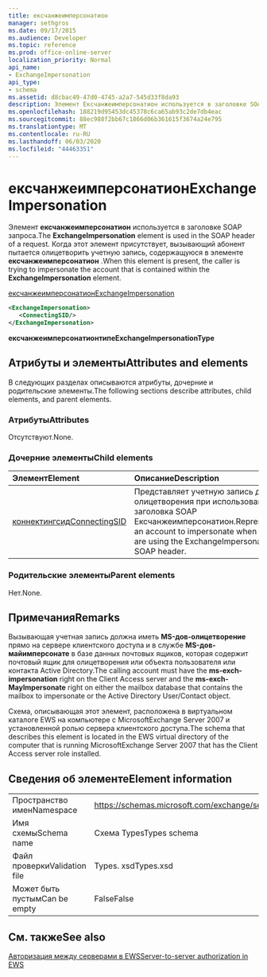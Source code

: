 ```yaml
---
title: ексчанжеимперсонатион
manager: sethgros
ms.date: 09/17/2015
ms.audience: Developer
ms.topic: reference
ms.prod: office-online-server
localization_priority: Normal
api_name:
- ExchangeImpersonation
api_type:
- schema
ms.assetid: d8cbac49-47d0-4745-a2a7-545d33f8da93
description: Элемент Ексчанжеимперсонатион используется в заголовке SOAP запроса. Когда этот элемент присутствует, вызывающий абонент пытается олицетворить учетную запись, содержащуюся в элементе Ексчанжеимперсонатион.
ms.openlocfilehash: 188219d95453dc45378c6ca65ab93c2de7db4eac
ms.sourcegitcommit: 88ec988f2bb67c1866d06b361615f3674a24e795
ms.translationtype: MT
ms.contentlocale: ru-RU
ms.lasthandoff: 06/03/2020
ms.locfileid: "44463351"
---
```

# <a name="exchangeimpersonation"></a><span data-ttu-id="0ee3b-104">ексчанжеимперсонатион</span><span class="sxs-lookup"><span data-stu-id="0ee3b-104">ExchangeImpersonation</span></span>

<span data-ttu-id="0ee3b-105">Элемент **ексчанжеимперсонатион** используется в заголовке SOAP запроса.</span><span class="sxs-lookup"><span data-stu-id="0ee3b-105">The **ExchangeImpersonation** element is used in the SOAP header of a request.</span></span> <span data-ttu-id="0ee3b-106">Когда этот элемент присутствует, вызывающий абонент пытается олицетворить учетную запись, содержащуюся в элементе **ексчанжеимперсонатион** .</span><span class="sxs-lookup"><span data-stu-id="0ee3b-106">When this element is present, the caller is trying to impersonate the account that is contained within the **ExchangeImpersonation** element.</span></span> 
  
[<span data-ttu-id="0ee3b-107">ексчанжеимперсонатион</span><span class="sxs-lookup"><span data-stu-id="0ee3b-107">ExchangeImpersonation</span></span>](exchangeimpersonation.md)
  
```xml
<ExchangeImpersonation>
   <ConnectingSID/>
</ExchangeImpersonation>
```

 <span data-ttu-id="0ee3b-108">**ексчанжеимперсонатионтипе**</span><span class="sxs-lookup"><span data-stu-id="0ee3b-108">**ExchangeImpersonationType**</span></span>
## <a name="attributes-and-elements"></a><span data-ttu-id="0ee3b-109">Атрибуты и элементы</span><span class="sxs-lookup"><span data-stu-id="0ee3b-109">Attributes and elements</span></span>

<span data-ttu-id="0ee3b-110">В следующих разделах описываются атрибуты, дочерние и родительские элементы.</span><span class="sxs-lookup"><span data-stu-id="0ee3b-110">The following sections describe attributes, child elements, and parent elements.</span></span>
  
### <a name="attributes"></a><span data-ttu-id="0ee3b-111">Атрибуты</span><span class="sxs-lookup"><span data-stu-id="0ee3b-111">Attributes</span></span>

<span data-ttu-id="0ee3b-112">Отсутствуют.</span><span class="sxs-lookup"><span data-stu-id="0ee3b-112">None.</span></span>
  
### <a name="child-elements"></a><span data-ttu-id="0ee3b-113">Дочерние элементы</span><span class="sxs-lookup"><span data-stu-id="0ee3b-113">Child elements</span></span>

|<span data-ttu-id="0ee3b-114">**Элемент**</span><span class="sxs-lookup"><span data-stu-id="0ee3b-114">**Element**</span></span>|<span data-ttu-id="0ee3b-115">**Описание**</span><span class="sxs-lookup"><span data-stu-id="0ee3b-115">**Description**</span></span>|
|:-----|:-----|
|[<span data-ttu-id="0ee3b-116">коннектингсид</span><span class="sxs-lookup"><span data-stu-id="0ee3b-116">ConnectingSID</span></span>](connectingsid.md) <br/> |<span data-ttu-id="0ee3b-117">Представляет учетную запись для олицетворения при использовании заголовка SOAP Ексчанжеимперсонатион.</span><span class="sxs-lookup"><span data-stu-id="0ee3b-117">Represents an account to impersonate when you are using the ExchangeImpersonation SOAP header.</span></span>  <br/> |
   
### <a name="parent-elements"></a><span data-ttu-id="0ee3b-118">Родительские элементы</span><span class="sxs-lookup"><span data-stu-id="0ee3b-118">Parent elements</span></span>

<span data-ttu-id="0ee3b-119">Нет.</span><span class="sxs-lookup"><span data-stu-id="0ee3b-119">None.</span></span>
  
## <a name="remarks"></a><span data-ttu-id="0ee3b-120">Примечания</span><span class="sxs-lookup"><span data-stu-id="0ee3b-120">Remarks</span></span>

<span data-ttu-id="0ee3b-121">Вызывающая учетная запись должна иметь **MS-дов-олицетворение** прямо на сервере клиентского доступа и в службе **MS-дов-майимперсонате** в базе данных почтовых ящиков, которая содержит почтовый ящик для олицетворения или объекта пользователя или контакта Active Directory.</span><span class="sxs-lookup"><span data-stu-id="0ee3b-121">The calling account must have the **ms-exch-impersonation** right on the Client Access server and the **ms-exch-MayImpersonate** right on either the mailbox database that contains the mailbox to impersonate or the Active Directory User/Contact object.</span></span> 
  
<span data-ttu-id="0ee3b-122">Схема, описывающая этот элемент, расположена в виртуальном каталоге EWS на компьютере с MicrosoftExchange Server 2007 и установленной ролью сервера клиентского доступа.</span><span class="sxs-lookup"><span data-stu-id="0ee3b-122">The schema that describes this element is located in the EWS virtual directory of the computer that is running MicrosoftExchange Server 2007 that has the Client Access server role installed.</span></span>
  
## <a name="element-information"></a><span data-ttu-id="0ee3b-123">Сведения об элементе</span><span class="sxs-lookup"><span data-stu-id="0ee3b-123">Element information</span></span>

|||
|:-----|:-----|
|<span data-ttu-id="0ee3b-124">Пространство имен</span><span class="sxs-lookup"><span data-stu-id="0ee3b-124">Namespace</span></span>  <br/> |https://schemas.microsoft.com/exchange/services/2006/types  <br/> |
|<span data-ttu-id="0ee3b-125">Имя схемы</span><span class="sxs-lookup"><span data-stu-id="0ee3b-125">Schema name</span></span>  <br/> |<span data-ttu-id="0ee3b-126">Схема Types</span><span class="sxs-lookup"><span data-stu-id="0ee3b-126">Types schema</span></span>  <br/> |
|<span data-ttu-id="0ee3b-127">Файл проверки</span><span class="sxs-lookup"><span data-stu-id="0ee3b-127">Validation file</span></span>  <br/> |<span data-ttu-id="0ee3b-128">Types. xsd</span><span class="sxs-lookup"><span data-stu-id="0ee3b-128">Types.xsd</span></span>  <br/> |
|<span data-ttu-id="0ee3b-129">Может быть пустым</span><span class="sxs-lookup"><span data-stu-id="0ee3b-129">Can be empty</span></span>  <br/> |<span data-ttu-id="0ee3b-130">False</span><span class="sxs-lookup"><span data-stu-id="0ee3b-130">False</span></span>  <br/> |
   
## <a name="see-also"></a><span data-ttu-id="0ee3b-131">См. также</span><span class="sxs-lookup"><span data-stu-id="0ee3b-131">See also</span></span>



[<span data-ttu-id="0ee3b-132">Авторизация между серверами в EWS</span><span class="sxs-lookup"><span data-stu-id="0ee3b-132">Server-to-server authorization in EWS</span></span>](https://msdn.microsoft.com/library/f1610a20-672d-448b-8c00-5b0fbcaf31cb%28Office.15%29.aspx)

